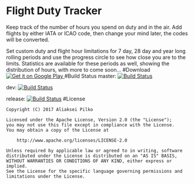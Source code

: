# Flight Duty Tracker 
Keep track of the number of hours you spend on duty and in the air. Add flights by either IATA or ICAO code, then change your mind later, the codes will be converted.

Set custom duty and flight hour limitations for 7 day, 28 day and year long rolling periods and use the progress circle to see how close you are to the limits. Statistics are available for these periods as well, showing the distribution of hours, with more to come soon...
#Download
<a href="https://play.google.com/store/apps/details?id=com.aliakseipilko.flightdutytracker">
<img alt="Get it on Google Play"
src="https://developer.android.com/images/brand/en_generic_rgb_wo_45.png" />
</a>
#Build Status
master: [![Build Status](https://travis-ci.org/aliaksei135/FlightDutyTracker.svg?branch=master)](https://travis-ci.org/aliaksei135/FlightDutyTracker)

dev: [![Build Status](https://travis-ci.org/aliaksei135/FlightDutyTracker.svg?branch=dev)](https://travis-ci.org/aliaksei135/FlightDutyTracker)

release: [![Build Status](https://travis-ci.org/aliaksei135/FlightDutyTracker.svg?branch=release)](https://travis-ci.org/aliaksei135/FlightDutyTracker)
#License
```
Copyright (C) 2017 Aliaksei Pilko

Licensed under the Apache License, Version 2.0 (the "License");
you may not use this file except in compliance with the License.
You may obtain a copy of the License at

    http://www.apache.org/licenses/LICENSE-2.0

Unless required by applicable law or agreed to in writing, software
distributed under the License is distributed on an "AS IS" BASIS,
WITHOUT WARRANTIES OR CONDITIONS OF ANY KIND, either express or implied.
See the License for the specific language governing permissions and
limitations under the License.
```
